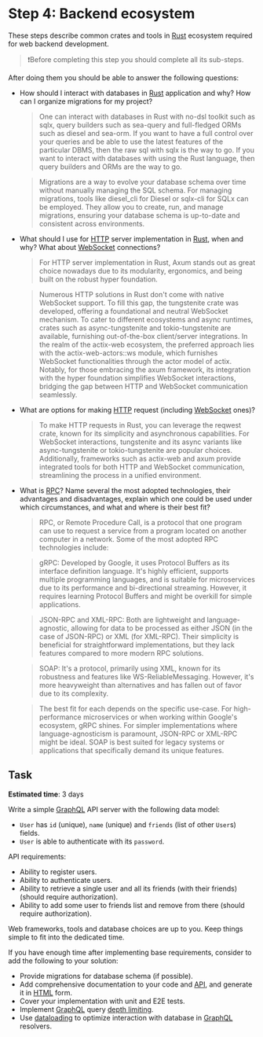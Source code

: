 Step 4: Backend ecosystem
=========================

These steps describe common crates and tools in [Rust] ecosystem required for web backend development.

> ❗️Before completing this step you should complete all its sub-steps.

After doing them you should be able to answer the following questions:
- How should I interact with databases in [Rust] application and why? How can I organize migrations for my project?
    > One can interact with databases in Rust with no-dsl toolkit such as sqlx, query builders such as sea-query 
      and full-fledged ORMs such as diesel and sea-orm. If you want to have a full control over your queries
      and be able to use the latest features of the particular DBMS, then the raw sql with sqlx is the way to go.
      If you want to interact with databases with using the Rust language, then query builders and ORMs are the way to go.

    > Migrations are a way to evolve your database schema over time without manually managing the SQL schema. For managing 
      migrations, tools like diesel_cli for Diesel or sqlx-cli for SQLx can be employed. They allow you to create, run, 
      and manage migrations, ensuring your database schema is up-to-date and consistent across environments.
- What should I use for [HTTP] server implementation in [Rust], when and why? What about [WebSocket] connections?
    > For HTTP server implementation in Rust, Axum stands out as great choice nowadays due to its modularity, ergonomics, 
      and being built on the robust hyper foundation.

    > Numerous HTTP solutions in Rust don't come with native WebSocket support. To fill this gap, the tungstenite crate was 
      developed, offering a foundational and neutral WebSocket mechanism. To cater to different ecosystems and async runtimes, 
      crates such as async-tungstenite and tokio-tungstenite are available, furnishing out-of-the-box client/server integrations. 
      In the realm of the actix-web ecosystem, the preferred approach lies with the actix-web-actors::ws module, which furnishes 
      WebSocket functionalities through the actor model of actix. Notably, for those embracing the axum framework, its integration 
      with the hyper foundation simplifies WebSocket interactions, bridging the gap between HTTP and WebSocket communication 
      seamlessly.
- What are options for making [HTTP] request (including [WebSocket] ones)?
    > To make HTTP requests in Rust, you can leverage the reqwest crate, known for its simplicity and asynchronous capabilities. 
      For WebSocket interactions, tungstenite and its async variants like async-tungstenite or tokio-tungstenite are popular choices.
      Additionally, frameworks such as actix-web and axum provide integrated tools for both HTTP and WebSocket communication, 
      streamlining the process in a unified environment.
- What is [RPC]? Name several the most adopted technologies, their advantages and disadvantages, explain which one could be used under which circumstances, and what and where is their best fit? 
    > RPC, or Remote Procedure Call, is a protocol that one program can use to request a service from a program located on another 
      computer in a network. Some of the most adopted RPC technologies include:

    > gRPC: Developed by Google, it uses Protocol Buffers as its interface definition language. It's highly efficient, supports 
      multiple programming languages, and is suitable for microservices due to its performance and bi-directional streaming. 
      However, it requires learning Protocol Buffers and might be overkill for simple applications.

    > JSON-RPC and XML-RPC: Both are lightweight and language-agnostic, allowing for data to be processed as either JSON 
      (in the case of JSON-RPC) or XML (for XML-RPC). Their simplicity is beneficial for straightforward implementations, 
      but they lack features compared to more modern RPC solutions.

    > SOAP: It's a protocol, primarily using XML, known for its robustness and features like WS-ReliableMessaging. However, it's 
      more heavyweight than alternatives and has fallen out of favor due to its complexity.

    > The best fit for each depends on the specific use-case. For high-performance microservices or when working within Google's
      ecosystem, gRPC shines. For simpler implementations where language-agnosticism is paramount, JSON-RPC or XML-RPC might be 
      ideal. SOAP is best suited for legacy systems or applications that specifically demand its unique features.




## Task

__Estimated time__: 3 days




Write a simple [GraphQL] API server with the following data model:
- `User` has `id` (unique), `name` (unique) and `friends` (list of other `User`s) fields.
- `User` is able to authenticate with its `password`.

API requirements:
- Ability to register users.
- Ability to authenticate users.
- Ability to retrieve a single user and all its friends (with their friends) (should require authorization).
- Ability to add some user to friends list and remove from there (should require authorization).

Web frameworks, tools and database choices are up to you. Keep things simple to fit into the dedicated time.

If you have enough time after implementing base requirements, consider to add the following to your solution:
- Provide migrations for database schema (if possible).
- Add comprehensive documentation to your code and [API], and generate it in [HTML] form.
- Cover your implementation with unit and E2E tests.
- Implement [GraphQL] query [depth limiting][21].
- Use [dataloading][22] to optimize interaction with database in [GraphQL] resolvers. 




[API]: https://en.wikipedia.org/wiki/API
[GraphQL]: https://graphql.org/learn
[HTML]: https://en.wikipedia.org/wiki/HTML
[HTTP]: https://en.wikipedia.org/wiki/HTTP
[RPC]: https://en.wikipedia.org/wiki/Remote_procedure_call
[Rust]: https://www.rust-lang.org
[WebSocket]: https://en.wikipedia.org/wiki/WebSocket

[21]: https://escape.tech/blog/cyclic-queries-and-depth-limit
[22]: https://medium.com/the-marcy-lab-school/how-to-use-dataloader-js-9727c527efd0
